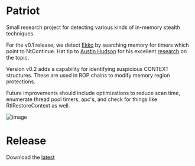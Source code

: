 # Patriot
Small research project for detecting various kinds of in-memory stealth techniques. 

For the v0.1 release, we detect [Ekko](https://github.com/Cracked5pider/Ekko) by searching memory for timers which point to NtContinue. Hat tip to [Austin Hudson](https://twitter.com/ilove2pwn_) for his excellent [research](https://suspicious.actor/2022/05/05/mdsec-nighthawk-study.html) on the topic.

Version v0.2 adds a capability for identifying suspicious CONTEXT structures. These are used in ROP chains to modify memory region protections. 

Future improvements should include optimizations to reduce scan time, enumerate thread pool timers, apc's, and check for things like RtlRestoreContext as well.

![image](https://user-images.githubusercontent.com/56411054/174499879-ea784efa-ba08-454e-9028-3781547c32f5.png)

# Release
Download the [latest](https://github.com/joe-desimone/patriot/releases/tag/v0.2)
